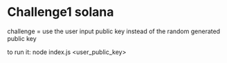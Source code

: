 # Challenge1 solana
challenge = use the user input public key instead of the random generated public key

to run it:
  node index.js <user_public_key>

